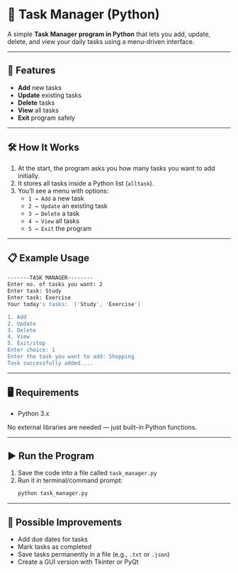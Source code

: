 # 📝 **Task Manager (Python)**

A simple **Task Manager program in Python** that lets you add, update, delete, and view your daily tasks using a menu-driven interface.

---

## 🚀 **Features**
- **Add** new tasks  
- **Update** existing tasks  
- **Delete** tasks  
- **View** all tasks  
- **Exit** program safely  

---

## 🛠️ **How It Works**
1. At the start, the program asks you how many tasks you want to add initially.  
2. It stores all tasks inside a Python list (`alltask`).  
3. You’ll see a menu with options:  
   - `1 → Add` a new task  
   - `2 → Update` an existing task  
   - `3 → Delete` a task  
   - `4 → View` all tasks  
   - `5 → Exit` the program  

---

## 📋 **Example Usage**
```bash
-------TASK MANAGER--------
Enter no. of tasks you want: 2
Enter task: Study
Enter task: Exercise
Your today's tasks:  ['Study', 'Exercise']

1. Add
2. Update
3. Delete
4. View
5. Exit/stop
Enter choice: 1
Enter the task you want to add: Shopping
Task successfully added....
```

---

## 🖥️ **Requirements**
- Python 3.x  

No external libraries are needed — just built-in Python functions.

---

## ▶️ **Run the Program**
1. Save the code into a file called `task_manager.py`  
2. Run it in terminal/command prompt:  
   ```bash
   python task_manager.py
   ```

---

## 🔮 **Possible Improvements**
- Add due dates for tasks  
- Mark tasks as completed  
- Save tasks permanently in a file (e.g., `.txt` or `.json`)  
- Create a GUI version with Tkinter or PyQt  
